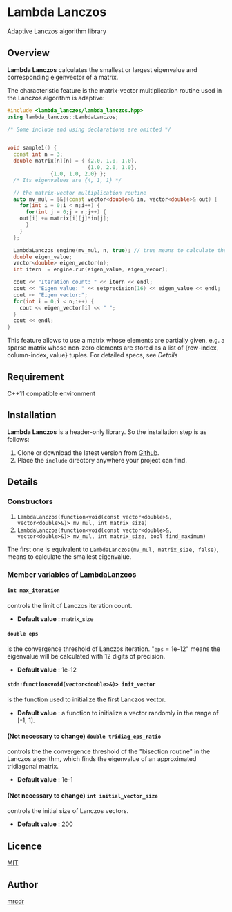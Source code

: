 # Lambda Lanczos

Adaptive Lanczos algorithm library

## Overview

**Lambda Lanczos** calculates the smallest or largest eigenvalue and
corresponding eigenvector of a matrix.

The characteristic feature is the matrix-vector multiplication routine used in
the Lanczos algorithm is adaptive:

```c++
#include <lambda_lanczos/lambda_lanczos.hpp>
using lambda_lanczos::LambdaLanczos;

/* Some include and using declarations are omitted */


void sample1() {
  const int n = 3;
  double matrix[n][n] = { {2.0, 1.0, 1.0},
                          {1.0, 2.0, 1.0},
			  {1.0, 1.0, 2.0} };
  /* Its eigenvalues are {4, 1, 1} */

  // the matrix-vector multiplication routine
  auto mv_mul = [&](const vector<double>& in, vector<double>& out) {
    for(int i = 0;i < n;i++) {
      for(int j = 0;j < n;j++) {
	out[i] += matrix[i][j]*in[j];
      }
    } 
  };

  LambdaLanczos engine(mv_mul, n, true); // true means to calculate the largest eigenvalue.
  double eigen_value;
  vector<double> eigen_vector(n);
  int itern  = engine.run(eigen_value, eigen_vecor);

  cout << "Iteration count: " << itern << endl;
  cout << "Eigen value: " << setprecision(16) << eigen_value << endl;
  cout << "Eigen vector:";
  for(int i = 0;i < n;i++) {
    cout << eigen_vector[i] << " ";
  }
  cout << endl;
}

```

This feature allows to use a matrix whose elements are partially given,
e.g. a sparse matrix whose non-zero elements are stored
as a list of {row-index, column-index, value} tuples.
For detailed specs, see *Details*

## Requirement

C++11 compatible environment


## Installation

**Lambda Lanczos** is a header-only library.
So the installation step is as follows:

1. Clone or download the latest version from [Github](https://github.com/mrcdr/lambda-lanczos/).
2. Place the `include` directory anywhere your project can find.


## Details
### Constructors
1. `LambdaLanczos(function<void(const vector<double>&, vector<double>&)> mv_mul, int matrix_size)`
2. `LambdaLanczos(function<void(const vector<double>&, vector<double>&)> mv_mul, int matrix_size, bool find_maximum)`

The first one is equivalent to `LambdaLanczos(mv_mul, matrix_size, false)`, means to calculate the smallest eigenvalue.

### Member variables of LambdaLanzcos
#### `int max_iteration`
controls the limit of Lanczos iteration count.

- **Default value** : matrix_size

#### `double eps`
is the convergence threshold of Lanczos iteration.
"`eps` = 1e-12" means the eigenvalue will be calculated with
12 digits of precision.

- **Default value** : 1e-12

#### `std::function<void(vector<double>&)> init_vector`
is the function used to initialize the first Lanczos vector.

- **Default value** : a function to initialize a vector randomly in the range of [-1, 1].

#### (Not necessary to change) `double tridiag_eps_ratio`
controls the the convergence threshold of the "bisection routine" in
the Lanczos algorithm, 
which finds the eigenvalue of an approximated tridiagonal matrix.

- **Default value** : 1e-1

#### (Not necessary to change)  `int initial_vector_size`
controls the initial size of Lanczos vectors.

- **Default value** : 200

## Licence

[MIT](https://github.com/mrcdr/lambda-lanczos/blob/master/LICENSE)

## Author

[mrcdr](https://github.com/mrcdr)
